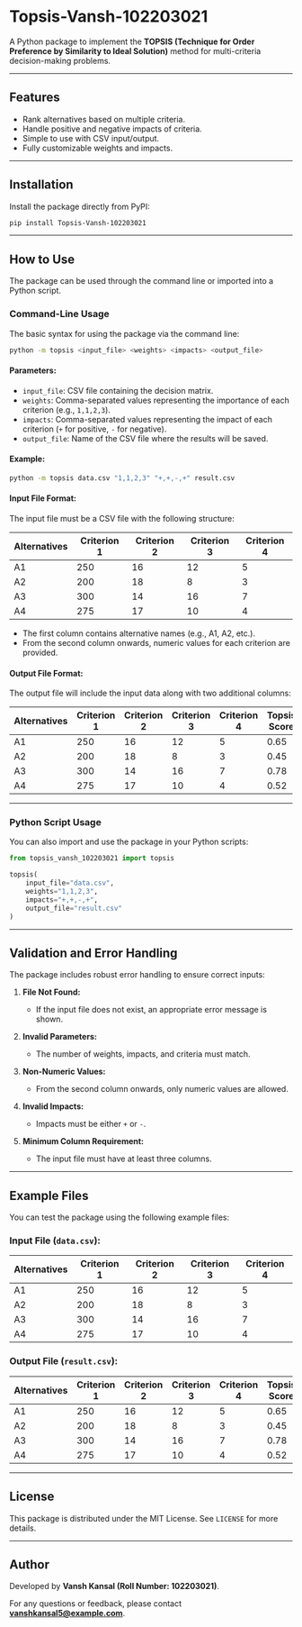 # Topsis-Vansh-102203021

A Python package to implement the **TOPSIS (Technique for Order Preference by Similarity to Ideal Solution)** method for multi-criteria decision-making problems.

---

## Features

- Rank alternatives based on multiple criteria.
- Handle positive and negative impacts of criteria.
- Simple to use with CSV input/output.
- Fully customizable weights and impacts.

---

## Installation

Install the package directly from PyPI:

```bash
pip install Topsis-Vansh-102203021
```

---

## How to Use

The package can be used through the command line or imported into a Python script.

### **Command-Line Usage**

The basic syntax for using the package via the command line:

```bash
python -m topsis <input_file> <weights> <impacts> <output_file>
```

#### **Parameters:**
- `input_file`: CSV file containing the decision matrix.
- `weights`: Comma-separated values representing the importance of each criterion (e.g., `1,1,2,3`).
- `impacts`: Comma-separated values representing the impact of each criterion (`+` for positive, `-` for negative).
- `output_file`: Name of the CSV file where the results will be saved.

#### **Example:**

```bash
python -m topsis data.csv "1,1,2,3" "+,+,-,+" result.csv
```

#### **Input File Format:**

The input file must be a CSV file with the following structure:

| Alternatives | Criterion 1 | Criterion 2 | Criterion 3 | Criterion 4 |
|--------------|-------------|-------------|-------------|-------------|
| A1           | 250         | 16          | 12          | 5           |
| A2           | 200         | 18          | 8           | 3           |
| A3           | 300         | 14          | 16          | 7           |
| A4           | 275         | 17          | 10          | 4           |

- The first column contains alternative names (e.g., A1, A2, etc.).
- From the second column onwards, numeric values for each criterion are provided.

#### **Output File Format:**

The output file will include the input data along with two additional columns:

| Alternatives | Criterion 1 | Criterion 2 | Criterion 3 | Criterion 4 | Topsis Score | Rank |
|--------------|-------------|-------------|-------------|-------------|--------------|------|
| A1           | 250         | 16          | 12          | 5           | 0.65         | 2    |
| A2           | 200         | 18          | 8           | 3           | 0.45         | 4    |
| A3           | 300         | 14          | 16          | 7           | 0.78         | 1    |
| A4           | 275         | 17          | 10          | 4           | 0.52         | 3    |

---

### **Python Script Usage**

You can also import and use the package in your Python scripts:

```python
from topsis_vansh_102203021 import topsis

topsis(
    input_file="data.csv",
    weights="1,1,2,3",
    impacts="+,+,-,+",
    output_file="result.csv"
)
```

---

## Validation and Error Handling

The package includes robust error handling to ensure correct inputs:

1. **File Not Found:**
   - If the input file does not exist, an appropriate error message is shown.

2. **Invalid Parameters:**
   - The number of weights, impacts, and criteria must match.

3. **Non-Numeric Values:**
   - From the second column onwards, only numeric values are allowed.

4. **Invalid Impacts:**
   - Impacts must be either `+` or `-`.

5. **Minimum Column Requirement:**
   - The input file must have at least three columns.

---

## Example Files

You can test the package using the following example files:

### Input File (`data.csv`):

| Alternatives | Criterion 1 | Criterion 2 | Criterion 3 | Criterion 4 |
|--------------|-------------|-------------|-------------|-------------|
| A1           | 250         | 16          | 12          | 5           |
| A2           | 200         | 18          | 8           | 3           |
| A3           | 300         | 14          | 16          | 7           |
| A4           | 275         | 17          | 10          | 4           |

### Output File (`result.csv`):

| Alternatives | Criterion 1 | Criterion 2 | Criterion 3 | Criterion 4 | Topsis Score | Rank |
|--------------|-------------|-------------|-------------|-------------|--------------|------|
| A1           | 250         | 16          | 12          | 5           | 0.65         | 2    |
| A2           | 200         | 18          | 8           | 3           | 0.45         | 4    |
| A3           | 300         | 14          | 16          | 7           | 0.78         | 1    |
| A4           | 275         | 17          | 10          | 4           | 0.52         | 3    |

---

## License

This package is distributed under the MIT License. See `LICENSE` for more details.

---

## Author

Developed by **Vansh Kansal (Roll Number: 102203021)**.

For any questions or feedback, please contact **vanshkansal5@example.com**.
